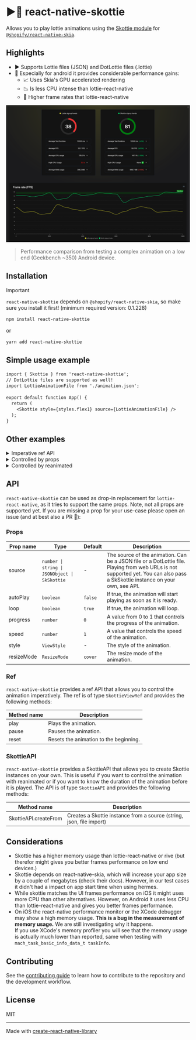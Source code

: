 # ▶️🌠 react-native-skottie

Allows you to play lottie animations using the [Skottie module](https://skia.org/docs/user/modules/skottie/)
for [`@shopify/react-native-skia`](https://github.com/Shopify/react-native-skia).

## Highlights

- ▶️ Supports Lottie files (JSON) and DotLottie files (.lottie)
- 🤖 Especially for android it provides considerable performance gains:
  - 📈 Uses Skia's GPU accelerated rendering
  - 📉 Is less CPU intense than lottie-react-native
  - 🏃 Higher frame rates that lottie-react-native

![](./docs/perf_comparison.png)
> Performance comparison from testing a complex animation on a low end (Geekbench ~350) Android device.

## Installation

> [!IMPORTANT]
> `react-native-skottie` depends on `@shopify/react-native-skia`, so make sure you install it first! (minimum required
> version: 0.1.228)

```sh
npm install react-native-skottie
```

or

```sh
yarn add react-native-skottie
```

## Simple usage example

```tsx
import { Skottie } from 'react-native-skottie';
// DotLottie files are supported as well!
import LottieAnimationFile from './animation.json';

export default function App() {
  return (
    <Skottie style={styles.flex1} source={LottieAnimationFile} />
  );
}
```

## Other examples

<details>
  <summary>Imperative ref API</summary>

```tsx
import { Skottie } from 'react-native-skottie';
import { Button } from 'react-native';

export default function App() {
  const skottieRef = useRef<SkottieViewRef>(null);

  return (
    <View>
      <Skottie
        ref={skottieRef}
        style={styles.flex1}
        source={LottieAnimationFile}
      />

      <Button
        title="Play"
        onPress={() => skottieRef.current?.play()}
      />
      <Button
        title="Pause"
        onPress={() => skottieRef.current?.pause()}
      />
      <Button
        title="Reset"
        onPress={() => skottieRef.current?.reset()}
      />
    </View>
  );
}

```

</details>

<details>
  <summary>Controlled by props</summary>

```tsx
import { Skottie } from 'react-native-skottie';
import { Button } from 'react-native';

export default function App() {
  const [isPlaying, setIsPlaying] = useState(false);

  return (
    <View>
      <Skottie
        autoPlay={isPlaying}
        style={styles.flex1}
        source={LottieAnimationFile}
      />

      <Button
        title="Play"
        onPress={() => setIsPlaying(true)}
      />
      <Button
        title="Pause"
        onPress={() => setIsPlaying(false)}
      />
    </View>
  );
}

```

</details>

<details>
  <summary>Controlled by reanimated</summary>

Note: React Natives Animated API is not supported yet.

```tsx
import { Skottie, SkottieAPI } from 'react-native-skottie';
import { useSharedValue, withTiming, Easing } from 'react-native-reanimated';

export default function App() {
  // A progress value from 0 to 1
  const progress = useSharedValue(0);

  // We need to run the animation on our own, therefor, we need to know the
  // animation's duration. We can either look that up from the lottie file,
  // or we can create the SkSkottie instance ourselves and get the duration:
  const skottieAnimation = useMemo(() => SkottieAPI.createFrom(lottieFile), []);
  const duration = skottieAnimation.duration;

  // Run the animation:
  useEffect(() => {
    // Will play the animation once …
    progress.value = withTiming(1, {
      duration: duration,
      easing: Easing.linear,
    });
    // … if you want to loop you could use withRepeat
  }, [duration]);

  return (
    <Skottie
      autoPlay={true}
      style={styles.flex1}
      source={LottieAnimationFile}
      // Pass the shared value to Skottie to drive the animation:
      progress={progress}
    />
  );
}

```

</details>

## API

`react-native-skottie` can be used as drop-in replacement for `lottie-react-native`, as it tries to support the same
props.
Note, not all props are supported yet. If you are missing a prop for your use-case please open an issue (and at best
also a PR 🤝):

### Props

| Prop name  | Type                                          | Default | Description                                                                                                                                                                   |
|------------|-----------------------------------------------|---------|-------------------------------------------------------------------------------------------------------------------------------------------------------------------------------|
| source     | `number \| string \| JSONObject \| SkSkottie` | -       | The source of the animation. Can be a JSON file or a DotLottie file. Playing from web URLs is not supported yet. You can also pass a SkSkottie instance on your own, see API. |
| autoPlay   | `boolean`                                     | `false` | If true, the animation will start playing as soon as it is ready.                                                                                                             |
| loop       | `boolean`                                     | `true`  | If true, the animation will loop.                                                                                                                                             |
| progress   | `number`                                      | `0`     | A value from 0 to 1 that controls the progress of the animation.                                                                                                              |
| speed      | `number`                                      | `1`     | A value that controls the speed of the animation.                                                                                                                             |
| style      | `ViewStyle`                                   | -       | The style of the animation.                                                                                                                                                   |
| resizeMode | `ResizeMode`                                  | `cover` | The resize mode of the animation.                                                                                                                                             |

### Ref

`react-native-skottie` provides a ref API that allows you to control the animation imperatively. The ref is of type
`SkottieViewRef` and provides the following methods:

| Method name | Description                            |
|-------------|----------------------------------------|
| play        | Plays the animation.                   |
| pause       | Pauses the animation.                  |
| reset       | Resets the animation to the beginning. |

### SkottieAPI

`react-native-skottie` provides a SkottieAPI that allows you to create Skottie instances on your own. This is useful if
you want to control the animation with reanimated or if you want to know the duration of the animation before it is
played. The API is of type `SkottieAPI` and provides the following methods:

| Method name           | Description                                                          |
|-----------------------|----------------------------------------------------------------------|
| SkottieAPI.createFrom | Creates a Skottie instance from a source (string, json, file import) |

## Considerations

- Skottie has a higher memory usage than lottie-react-native or rive (but therefor might gives you better frames
  performance on low end devices.)
- Skottie depends on react-native-skia, which will increase your app size by a couple of megabytes (check their docs).
  However, in our test cases it didn't had a impact on app start time when using hermes.
- While skottie matches the UI frames performance on iOS it might uses more CPU than other alternatives. However, on
  Android it uses less CPU than lottie-react-native and gives you better frames performance.
- On iOS the react-native performance monitor or the XCode debugger may show a high memory usage. **This is
  a bug in the measurement of memory usage.** We are still investigating why it happens.
  <br />If you use XCode's memory profiler you will see that the memory usage is actually much lower than reported, same
  when testing with `mach_task_basic_info_data_t taskInfo`.

## Contributing

See the [contributing guide](CONTRIBUTING.md) to learn how to contribute to the repository and the development workflow.

## License

MIT

---

Made with [create-react-native-library](https://github.com/callstack/react-native-builder-bob)
